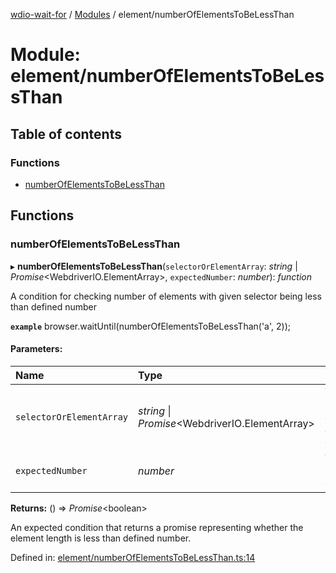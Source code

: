 [wdio-wait-for](../README.md) / [Modules](../modules.md) / element/numberOfElementsToBeLessThan

# Module: element/numberOfElementsToBeLessThan

## Table of contents

### Functions

- [numberOfElementsToBeLessThan](element_numberofelementstobelessthan.md#numberofelementstobelessthan)

## Functions

### numberOfElementsToBeLessThan

▸ **numberOfElementsToBeLessThan**(`selectorOrElementArray`: *string* \| *Promise*<WebdriverIO.ElementArray\>, `expectedNumber`: *number*): *function*

A condition for checking number of elements with given selector being less than defined number

**`example`** 
browser.waitUntil(numberOfElementsToBeLessThan('a', 2));

#### Parameters:

| Name | Type | Description |
| :------ | :------ | :------ |
| `selectorOrElementArray` | *string* \| *Promise*<WebdriverIO.ElementArray\> | The selector or elements array to check |
| `expectedNumber` | *number* | The selector to check |

**Returns:** () => *Promise*<boolean\>

An expected condition that returns a promise
    representing whether the element length is less than defined number.

Defined in: [element/numberOfElementsToBeLessThan.ts:14](https://github.com/elaichenkov/wdio-wait-for/blob/074de0f/src/element/numberOfElementsToBeLessThan.ts#L14)
